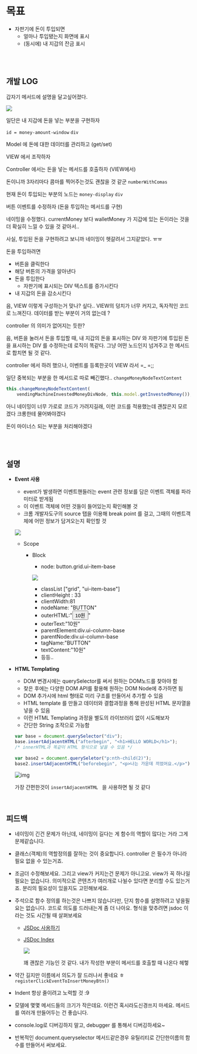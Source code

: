 # 목표

- 자판기에 돈이 투입되면
  - 얼마나 투입됐는지 화면에 표시 
  - (동시에) 내 지갑의 잔금 표시

<br/>

<br/>

## 개발 LOG

갑자기 메서드에 설명을 달고싶어졌다.

![](https://i.imgur.com/UW8bTgB.png)

일단은 내 지갑에 돈을 넣는 부분을 구현하자

`id = money-amount-window` `div`

Model 에 돈에 대한 데이터를 관리하고 (get/set)

VIEW 에서 조작하자

Controller 에서는 돈을 넣는 메서드를 호출하자 (VIEW에서)

돈이니까 3자리마다 콤마를 찍어주는것도 괜찮을 것 같군 `numberWithComas`

현재 돈이 투입되는 부분의 노드는 `money-display` `div`

버튼 이벤트를 수정하자 (돈을 투입하는 메서드를 구현)

네이밍을 수정했다. currentMoney 보다 walletMoney 가 지갑에 있는 돈이라는 것을 더 확실히 느낄 수 있을 것 같아서..

사실, 투입된 돈을 구현하려고 보니까 네이밍이 헷갈려서 그지같았다. ㅠㅠ

돈을 투입하려면

- 버튼을 클릭한다
- 해당 버튼의 가격을 알아낸다
- 돈을 투입한다
  - 자판기에 표시되는 DIV 텍스트를 증가시킨다
- 내 지갑의 돈을 감소시킨다

음, VIEW 이렇게 구성하는거 맞나? 싶다.. VIEW의 덩치가 너무 커지고, 독자적인 코드로 느껴진다. 데이터를 받는 부분이 거의 없는데 ?

controller 의 의미가 없어지는 듯한?

음, 버튼을 눌러서 돈을 투입할 때, 내 지갑의 돈을 표시하는 DIV 와 자판기에 투입된 돈을 표시하는 DIV 를 수정하는데 로직이 똑같다. 그냥 어떤 노드인지 넘겨주고 한 메서드로 합치면 될 것 같다.

controller 에서 하려 했으나, 이벤트를 등록한곳이 VIEW 라서 =_ =;;

일단 중복되는 부분을 한 메서드로 따로 빼긴했다.. `changeMoneyNodeTextContent`

```javascript
this.changeMoneyNodeTextContent(
    vendingMachineInvestedMoneyDivNode, this.model.getInvestedMoney());
```

아니 네이밍이 너무 가로로 코드가 가려지길래, 이런 코드를 적용했는데 괜찮은지 모르겠다 크롱한테 물어봐야겠다

돈이 마이너스 되는 부분을 처리해야겠다

<br/>

<br/>

## 설명

- **Event 사용**

  - event가 발생하면 이벤트핸들러는 event 관련 정보를 담은 이벤트 객체를 파라미터로 받게됨
  - 이 이벤트 객체에 어떤 것들이 들어있는지 확인해볼 것
  - 크롬 개발자도구의 source 탭을 이용해 break point 를 걸고, 그때의 이벤트객체에 어떤 정보가 담겨오는지 확인할 것

  ![](https://i.imgur.com/FChBac2.png)

  - Scope

    - Block

      - node: button.grid.ui-item-base

      ![](https://i.imgur.com/n30x7TK.png)

      - classList ["grid", "ui-item-base"]
      - clientHeight : 33
      - clientWidth:81
      - nodeName: "BUTTON"
      - outerHTML:"<button class="grid ui-item-base">10원</button>"
      - outerText:"10원"
      - parentElement:div.ui-column-base
      - parentNode:div.ui-column-base
      - tagName:"BUTTON"
      - textContent:"10원"
      - 등등..

- **HTML Templating**

  - DOM 변경시에는 querySelector를 써서 원하는 DOM노드를 찾아야 함
  - 찾은 후에는 다양한 DOM API를 활용해 원하는 DOM Node에 추가하면 됨
  - DOM 추가시에 html 형태로 미리 구조를 만들어서 추가할 수 있음
  - HTML template 를 만들고 데이터와 결합과정을 통해 완성된 HTML 문자열을 넣을 수 있음
  - 이런 HTML Templating 과정을 별도의 라이브러리 없이 시도해보자
  - 간단한 String 조작으로 가능함

  ```javascript
  var base = document.querySelector("div");
  base.insertAdjacentHTML("afterbegin", "<h1>HELLO WORLD</h1>");
  /* innerHTML과 똑같이 HTML 형식으로 넣을 수 있음 */
    
  var base2 = document.querySeletor("p:nth-child(2)");
  base2.insertAdjacentHTML("beforebegin", "<p>나는 가운데 끼었어요.</p>");
  ```

  ![img](https://imgur.com/LTuRZ7U.png)

  가장 간편한것이 `insertAdjacentHTML ` 을 사용하면 될 것 같다

<br/>

## 피드백

- 네이밍이 긴건 문제가 아닌데, 네이밍이 길다는 게 함수의 역할이 많다는 거라 그게 문제같습니다.

- 클래스(객체)의 역할정의를 잘하는 것이 중요합니다. controller 은 필수가 아니라 필요 없을 수 있는거죠.

- 조금더 수정해보세요. 그리고 view가 커지는건 문제가 아니고요. view가 꼭 하나일필요는 없습니다. 의미적으로 콘텐츠가 여러개로 나뉠수 있다면 분리할 수도 있는거죠. 분리의 필요성이 있을지도 고민해보세요.

- 주석으로 함수 정의를 하는것은 나쁘지 않습니다만, 단지 함수를 설명하려고 넣을필요는 없습니다. 코드로 의도를 드러내는게 좀 더 나아요. 형식을 맞추려면 jsdoc 이라는 것도 시간될 때 살펴보세요

  - [JSDoc 사용하기](http://usejsdoc.org/about-getting-started.html)

  - [JSDoc Index](http://usejsdoc.org/index.html#block-tags)

    ![](https://i.imgur.com/7JLOBYQ.png)

    꽤 괜찮은 기능인 것 같다. 내가 작성한 부분이 메서드를 호출할 때 나온다 헤헿

- 약간 길지만 이름에서 의도가 잘 드러나서 좋네요 ㅎ `registerClickEventToInsertMoneyBtn()`

- Indent 항상 줄이려고 노력할 것 :9

- 모델에 몇몇 메서드들의 크기가 작은데요. 이런건 혹시라도신경쓰지 마세요. 메서드를 여러개 만들어두는 건 좋습니다.

- console.log로 디버깅하지 말고, debugger 를 통해서 디버깅하세요~

- 반복적인 document.queryselector 메서드같은경우 유틸리티로 간단한이름의 함수를 만들어서 써보세요.